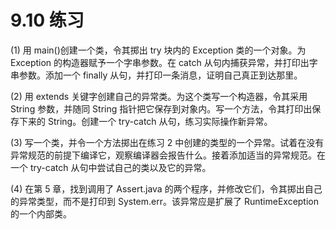 # 9.10 练习

(1) 用 main()创建一个类，令其掷出 try 块内的 Exception 类的一个对象。为 Exception 的构造器赋予一个字串参数。在 catch 从句内捕获异常，并打印出字串参数。添加一个 finally 从句，并打印一条消息，证明自己真正到达那里。

(2) 用 extends 关键字创建自己的异常类。为这个类写一个构造器，令其采用 String 参数，并随同 String 指针把它保存到对象内。写一个方法，令其打印出保存下来的 String。创建一个 try-catch 从句，练习实际操作新异常。

(3) 写一个类，并令一个方法掷出在练习 2 中创建的类型的一个异常。试着在没有异常规范的前提下编译它，观察编译器会报告什么。接着添加适当的异常规范。在一个 try-catch 从句中尝试自己的类以及它的异常。

(4) 在第 5 章，找到调用了 Assert.java 的两个程序，并修改它们，令其掷出自己的异常类型，而不是打印到 System.err。该异常应是扩展了 RuntimeException 的一个内部类。
